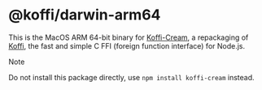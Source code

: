 # @koffi/darwin-arm64

This is the MacOS ARM 64-bit binary for [Koffi-Cream](https://github.com/Septh/koffi-cream), a repackaging of [Koffi](https://koffi.dev), the fast and simple C FFI (foreign function interface) for Node.js.

> [!NOTE]
> Do not install this package directly, use `npm install koffi-cream` instead.
